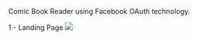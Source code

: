 Comic Book Reader using Facebook OAuth technology.

1 - Landing Page
<img src="https://media.giphy.com/media/5Sxds9u9h0tYjqZY81/giphy.gif"/>
